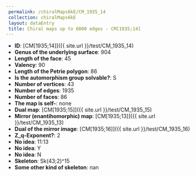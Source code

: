 ```yaml
--- 
 permalink: /chiralMaps6kE/CM_1935_14 
 collection: chiralMaps6kE
 layout: dataEntry
 title: Chiral maps up to 6000 edges - CM[1935;14]
---
```


- **ID**: [CM[1935;14]]({{ site.url }}/test/CM_1935_14)
- **Genus of the underlying surface**: 904
- **Length of the face**: 45
- **Valency**: 90
- **Length of the Petrie polygon**: 86
- **Is the automorphism group solvable?**: S
- **Number of vertices**: 43
- **Number of edges**: 1935
- **Number of faces**: 86
- **The map is self-**: none
- **Dual map**: [CM[1935;15]]({{ site.url }}/test/CM_1935_15)
- **Mirror (enantihomorphic) map**: [CM[1935;13]]({{ site.url }}/test/CM_1935_13)
- **Dual of the mirror image**: [CM[1935;16]]({{ site.url }}/test/CM_1935_16)
- **Z_q-Exponent?**: 2
- **No idea**:  11:13
- **No idea**: Y
- **No idea**: N
- **Skeleton**: Sk(43;2)^15
- **Some other kind of skeleton**: nan
